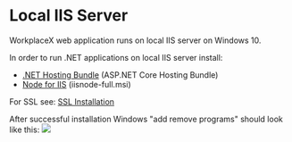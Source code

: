 # Local IIS Server
WorkplaceX web application runs on local IIS server on Windows 10.

In order to run .NET applications on local IIS server install:

* [.NET Hosting Bundle](https://dotnet.microsoft.com/download/dotnet) (ASP.NET Core Hosting Bundle)
* [Node for IIS](https://github.com/Azure/iisnode/releases) (iisnode-full.msi)

For SSL see: [SSL Installation](https://github.com/WorkplaceX/Util/tree/master/SSL)

After successful installation Windows "add remove programs" should look like this:
![](/assets/iis.png)